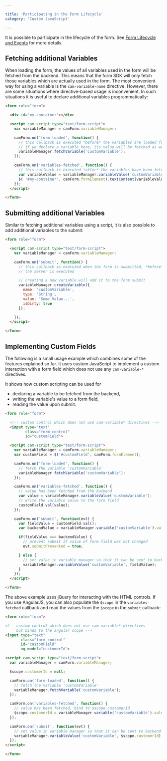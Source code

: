 ```yaml
---

title: 'Participating in the Form Lifecycle'
category: 'Custom JavaScript'

---
```


It is possible to participate in the lifecycle of the form. See [Form Lifecycle and
Events][lifecycle] for more details.

## Fetching additional Variables

When loading the form, the values of all variables used in the form will be fetched from the
backend. This means that the form SDK will only fetch those variables which are actually used in the
form. The most convenient way for using a variable is the `cam-variable-name` directive. However,
there are some situations where directive-based usage is inconvenient. In such situations it is
useful to declare additional variables programmatically:

```html
<form role="form">

  <div id="my-container"></div>

  <script cam-script type="text/form-script">
    var variableManager = camForm.variableManager;

    camForm.on('form-loaded', function() {
      // this callback is executed *before* the variables are loaded from the server.
      // if we declare a variable here, its value will be fetched as well
      variableManager.fetchVariable('customVariable');
    });

    camForm.on('variables-fetched', function() {
      // this callback is executed *after* the variables have been fetched from the server
      var variableValue = variableManager.variableValue('customVariable');
      $( '#my-container', camForm.formElement).textContent(variableValue);
    });
  </script>

</form>
```

## Submitting additional Variables

Similar to fetching additional variables using a script, it is also possible to add additional
variables to the submit:


```html
<form role="form">

  <script cam-script type="text/form-script">
    var variableManager = camForm.variableManager;

    camForm.on('submit', function() {
      // this callback is executed when the form is submitted, *before* the submit request to
      // the server is executed

      // creating a new variable will add it to the form submit
      variableManager.createVariable({
        name: 'customVariable',
        type: 'String',
        value: 'Some Value...',
        isDirty: true
      });

    });
  </script>

</form>
```

## Implementing Custom Fields

The following is a small usage example which combines some of the features explained so far.
It uses custom JavaScript to implement a custom interaction with a form field which does not
use any `cam-variable-*` directives.

It shows how custom scripting can be used for

* declaring a variable to be fetched from the backend,
* writing the variable's value to a form field,
* reading the value upon submit.

```html
<form role="form">

  <!-- custom control which does not use cam-variable* directives -->
  <input type="text"
         class="form-control"
         id="customField">

  <script cam-script type="text/form-script">
    var variableManager = camForm.variableManager;
    var customField = $('#customField', camForm.formElement);

    camForm.on('form-loaded', function() {
      // fetch the variable 'customVariable'
      variableManager.fetchVariable('customVariable');
    });

    camForm.on('variables-fetched', function() {
      // value has been fetched from the backend
      var value = variableManager.variableValue('customVariable');
      // write the variable value to the form field
      customField.val(value);
    });

    camForm.on('submit', function(evt) {
      var fieldValue = customField.val();
      var backendValue = variableManager.variable('customVariable').value;

      if(fieldValue === backendValue) {
        // prevent submit if value of form field was not changed
        evt.submitPrevented = true;

      } else {
        // set value in variable manager so that it can be sent to backend
        variableManager.variableValue('customVariable', fieldValue);
      }
    });
  </script>

</form>
```
The above example uses jQuery for interacting with the HTML controls. If you use AngularJS, you can also populate the `$scope` in the `variables-fetched` callback and read the values from the `$scope` in the `submit` callback:

```html
<form role="form">

<!-- custom control which does not use cam-variable* directives
     but binds to the angular scope -->
<input type="text"
       class="form-control"
       id="customField"
       ng-model="customerId">

<script cam-script type="text/form-script">
  var variableManager = camForm.variableManager;

  $scope.customerId = null;

  camForm.on('form-loaded', function() {
    // fetch the variable 'customVariable'
    variableManager.fetchVariable('customVariable');
  });

  camForm.on('variables-fetched', function() {
    // value has been fetched, bind to $scope.customerId
    $scope.customerId = variableManager.variable('customVariable').value;
  });

  camForm.on('submit', function(evt) {
    // set value in variable manager so that it can be sent to backend
    variableManager.variableValue('customVariable', $scope.customerId);
  });
</script>

</form>
```

[lifecycle]: ref:#lifecycle-and-events
